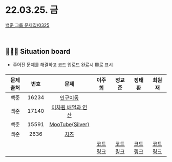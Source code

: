 # 22.03.25. 금

[백준 그룹 문제집/0325](https://www.acmicpc.net/group/workbook/view/13701/43713)

</br>

## 🧑🏽‍💻 Situation board
- 주어진 문제를 해결하고 코드 업로드 완료시 🟩로 표시

| 문제 출처   | 번호       | 문제      | 이주희  | 정교준  | 정태환  | 최원재  |
| :--------: | :--------: | :--------: | :--------: | :-------: | :-------: |  :-------: |
|백준|16234|[인구이동](https://www.acmicpc.net/problem/16234)  |      |      |   |      |
|백준|17140|[이차원 배열과 연산](https://www.acmicpc.net/problem/17140)  |     |    |   |     |
|백준|15591|[MooTube(Silver)](https://www.acmicpc.net/problem/15591)  |     |    |   |     |
|백준|2636|[치즈](https://www.acmicpc.net/problem/2636)  |     |    |   |     |
||||  [코드링크](이주희/README.md) | [코드링크](정교준/README.md) | [코드링크](정태환/README.md) | [코드링크](최원재/README.md)  |
